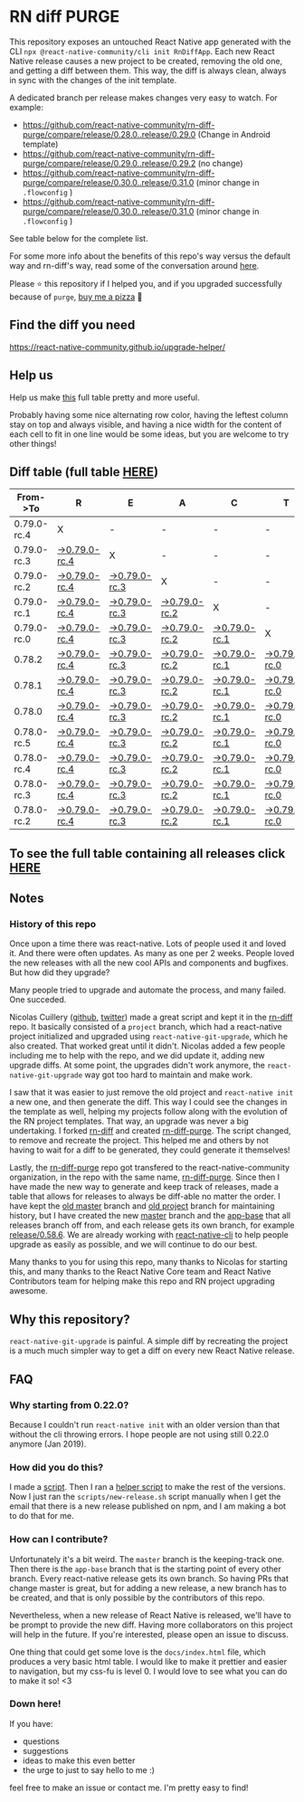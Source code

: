 # RN diff PURGE

This repository exposes an untouched React Native app generated with the CLI
`npx @react-native-community/cli init RnDiffApp`. Each new React Native release causes a new project to be created, removing the old one, and getting a diff between them. This way, the diff is always clean, always in sync with the changes of the init template.

A dedicated branch per release makes changes very easy
to watch. For example:

- https://github.com/react-native-community/rn-diff-purge/compare/release/0.28.0..release/0.29.0
  (Change in Android template)
- https://github.com/react-native-community/rn-diff-purge/compare/release/0.29.0..release/0.29.2
  (no change)
- https://github.com/react-native-community/rn-diff-purge/compare/release/0.30.0..release/0.31.0
  (minor change in `.flowconfig` )
- https://github.com/react-native-community/rn-diff-purge/compare/release/0.30.0..release/0.31.0
  (minor change in `.flowconfig` )

See table below for the complete list.

For some more info about the benefits of this repo's way versus the default way and rn-diff's way, read some of the conversation around [here](https://github.com/react-native-community/discussions-and-proposals/issues/68#issuecomment-452227478).

Please :star: this repository if I helped you, and if you upgraded successfully because of `purge`, [buy me a pizza](https://www.buymeacoffee.com/pvinis) :pizza:

## Find the diff you need

https://react-native-community.github.io/upgrade-helper/

## Help us

Help us make [this](https://react-native-community.github.io/rn-diff-purge) full table pretty and more useful.

Probably having some nice alternating row color, having the leftest column stay on top and always visible, and having a nice width for the content of each cell to fit in one line would be some ideas, but you are welcome to try other things!

## Diff table (full table [HERE](https://react-native-community.github.io/rn-diff-purge/))

| From->To    | R                                                                                                                         | E                                                                                                                         | A                                                                                                                         | C                                                                                                                         | T                                                                                                                         |                                                                                                                 | N                                                                                                               | A                                                                                                               | T                                                                                                                         | I                                                                                                                         | V                                                                                                                         | E |
| ----------- | ------------------------------------------------------------------------------------------------------------------------- | ------------------------------------------------------------------------------------------------------------------------- | ------------------------------------------------------------------------------------------------------------------------- | ------------------------------------------------------------------------------------------------------------------------- | ------------------------------------------------------------------------------------------------------------------------- | --------------------------------------------------------------------------------------------------------------- | --------------------------------------------------------------------------------------------------------------- | --------------------------------------------------------------------------------------------------------------- | ------------------------------------------------------------------------------------------------------------------------- | ------------------------------------------------------------------------------------------------------------------------- | ------------------------------------------------------------------------------------------------------------------------- | - |
| 0.79.0-rc.4 | X                                                                                                                         | -                                                                                                                         | -                                                                                                                         | -                                                                                                                         | -                                                                                                                         | -                                                                                                               | -                                                                                                               | -                                                                                                               | -                                                                                                                         | -                                                                                                                         | -                                                                                                                         | - |
| 0.79.0-rc.3 | [->0.79.0-rc.4](https://github.com/react-native-community/rn-diff-purge/compare/release/0.79.0-rc.3..release/0.79.0-rc.4) | X                                                                                                                         | -                                                                                                                         | -                                                                                                                         | -                                                                                                                         | -                                                                                                               | -                                                                                                               | -                                                                                                               | -                                                                                                                         | -                                                                                                                         | -                                                                                                                         | - |
| 0.79.0-rc.2 | [->0.79.0-rc.4](https://github.com/react-native-community/rn-diff-purge/compare/release/0.79.0-rc.2..release/0.79.0-rc.4) | [->0.79.0-rc.3](https://github.com/react-native-community/rn-diff-purge/compare/release/0.79.0-rc.2..release/0.79.0-rc.3) | X                                                                                                                         | -                                                                                                                         | -                                                                                                                         | -                                                                                                               | -                                                                                                               | -                                                                                                               | -                                                                                                                         | -                                                                                                                         | -                                                                                                                         | - |
| 0.79.0-rc.1 | [->0.79.0-rc.4](https://github.com/react-native-community/rn-diff-purge/compare/release/0.79.0-rc.1..release/0.79.0-rc.4) | [->0.79.0-rc.3](https://github.com/react-native-community/rn-diff-purge/compare/release/0.79.0-rc.1..release/0.79.0-rc.3) | [->0.79.0-rc.2](https://github.com/react-native-community/rn-diff-purge/compare/release/0.79.0-rc.1..release/0.79.0-rc.2) | X                                                                                                                         | -                                                                                                                         | -                                                                                                               | -                                                                                                               | -                                                                                                               | -                                                                                                                         | -                                                                                                                         | -                                                                                                                         | - |
| 0.79.0-rc.0 | [->0.79.0-rc.4](https://github.com/react-native-community/rn-diff-purge/compare/release/0.79.0-rc.0..release/0.79.0-rc.4) | [->0.79.0-rc.3](https://github.com/react-native-community/rn-diff-purge/compare/release/0.79.0-rc.0..release/0.79.0-rc.3) | [->0.79.0-rc.2](https://github.com/react-native-community/rn-diff-purge/compare/release/0.79.0-rc.0..release/0.79.0-rc.2) | [->0.79.0-rc.1](https://github.com/react-native-community/rn-diff-purge/compare/release/0.79.0-rc.0..release/0.79.0-rc.1) | X                                                                                                                         | -                                                                                                               | -                                                                                                               | -                                                                                                               | -                                                                                                                         | -                                                                                                                         | -                                                                                                                         | - |
| 0.78.2      | [->0.79.0-rc.4](https://github.com/react-native-community/rn-diff-purge/compare/release/0.78.2..release/0.79.0-rc.4)      | [->0.79.0-rc.3](https://github.com/react-native-community/rn-diff-purge/compare/release/0.78.2..release/0.79.0-rc.3)      | [->0.79.0-rc.2](https://github.com/react-native-community/rn-diff-purge/compare/release/0.78.2..release/0.79.0-rc.2)      | [->0.79.0-rc.1](https://github.com/react-native-community/rn-diff-purge/compare/release/0.78.2..release/0.79.0-rc.1)      | [->0.79.0-rc.0](https://github.com/react-native-community/rn-diff-purge/compare/release/0.78.2..release/0.79.0-rc.0)      | X                                                                                                               | -                                                                                                               | -                                                                                                               | -                                                                                                                         | -                                                                                                                         | -                                                                                                                         | - |
| 0.78.1      | [->0.79.0-rc.4](https://github.com/react-native-community/rn-diff-purge/compare/release/0.78.1..release/0.79.0-rc.4)      | [->0.79.0-rc.3](https://github.com/react-native-community/rn-diff-purge/compare/release/0.78.1..release/0.79.0-rc.3)      | [->0.79.0-rc.2](https://github.com/react-native-community/rn-diff-purge/compare/release/0.78.1..release/0.79.0-rc.2)      | [->0.79.0-rc.1](https://github.com/react-native-community/rn-diff-purge/compare/release/0.78.1..release/0.79.0-rc.1)      | [->0.79.0-rc.0](https://github.com/react-native-community/rn-diff-purge/compare/release/0.78.1..release/0.79.0-rc.0)      | [->0.78.2](https://github.com/react-native-community/rn-diff-purge/compare/release/0.78.1..release/0.78.2)      | X                                                                                                               | -                                                                                                               | -                                                                                                                         | -                                                                                                                         | -                                                                                                                         | - |
| 0.78.0      | [->0.79.0-rc.4](https://github.com/react-native-community/rn-diff-purge/compare/release/0.78.0..release/0.79.0-rc.4)      | [->0.79.0-rc.3](https://github.com/react-native-community/rn-diff-purge/compare/release/0.78.0..release/0.79.0-rc.3)      | [->0.79.0-rc.2](https://github.com/react-native-community/rn-diff-purge/compare/release/0.78.0..release/0.79.0-rc.2)      | [->0.79.0-rc.1](https://github.com/react-native-community/rn-diff-purge/compare/release/0.78.0..release/0.79.0-rc.1)      | [->0.79.0-rc.0](https://github.com/react-native-community/rn-diff-purge/compare/release/0.78.0..release/0.79.0-rc.0)      | [->0.78.2](https://github.com/react-native-community/rn-diff-purge/compare/release/0.78.0..release/0.78.2)      | [->0.78.1](https://github.com/react-native-community/rn-diff-purge/compare/release/0.78.0..release/0.78.1)      | X                                                                                                               | -                                                                                                                         | -                                                                                                                         | -                                                                                                                         | - |
| 0.78.0-rc.5 | [->0.79.0-rc.4](https://github.com/react-native-community/rn-diff-purge/compare/release/0.78.0-rc.5..release/0.79.0-rc.4) | [->0.79.0-rc.3](https://github.com/react-native-community/rn-diff-purge/compare/release/0.78.0-rc.5..release/0.79.0-rc.3) | [->0.79.0-rc.2](https://github.com/react-native-community/rn-diff-purge/compare/release/0.78.0-rc.5..release/0.79.0-rc.2) | [->0.79.0-rc.1](https://github.com/react-native-community/rn-diff-purge/compare/release/0.78.0-rc.5..release/0.79.0-rc.1) | [->0.79.0-rc.0](https://github.com/react-native-community/rn-diff-purge/compare/release/0.78.0-rc.5..release/0.79.0-rc.0) | [->0.78.2](https://github.com/react-native-community/rn-diff-purge/compare/release/0.78.0-rc.5..release/0.78.2) | [->0.78.1](https://github.com/react-native-community/rn-diff-purge/compare/release/0.78.0-rc.5..release/0.78.1) | [->0.78.0](https://github.com/react-native-community/rn-diff-purge/compare/release/0.78.0-rc.5..release/0.78.0) | X                                                                                                                         | -                                                                                                                         | -                                                                                                                         | - |
| 0.78.0-rc.4 | [->0.79.0-rc.4](https://github.com/react-native-community/rn-diff-purge/compare/release/0.78.0-rc.4..release/0.79.0-rc.4) | [->0.79.0-rc.3](https://github.com/react-native-community/rn-diff-purge/compare/release/0.78.0-rc.4..release/0.79.0-rc.3) | [->0.79.0-rc.2](https://github.com/react-native-community/rn-diff-purge/compare/release/0.78.0-rc.4..release/0.79.0-rc.2) | [->0.79.0-rc.1](https://github.com/react-native-community/rn-diff-purge/compare/release/0.78.0-rc.4..release/0.79.0-rc.1) | [->0.79.0-rc.0](https://github.com/react-native-community/rn-diff-purge/compare/release/0.78.0-rc.4..release/0.79.0-rc.0) | [->0.78.2](https://github.com/react-native-community/rn-diff-purge/compare/release/0.78.0-rc.4..release/0.78.2) | [->0.78.1](https://github.com/react-native-community/rn-diff-purge/compare/release/0.78.0-rc.4..release/0.78.1) | [->0.78.0](https://github.com/react-native-community/rn-diff-purge/compare/release/0.78.0-rc.4..release/0.78.0) | [->0.78.0-rc.5](https://github.com/react-native-community/rn-diff-purge/compare/release/0.78.0-rc.4..release/0.78.0-rc.5) | X                                                                                                                         | -                                                                                                                         | - |
| 0.78.0-rc.3 | [->0.79.0-rc.4](https://github.com/react-native-community/rn-diff-purge/compare/release/0.78.0-rc.3..release/0.79.0-rc.4) | [->0.79.0-rc.3](https://github.com/react-native-community/rn-diff-purge/compare/release/0.78.0-rc.3..release/0.79.0-rc.3) | [->0.79.0-rc.2](https://github.com/react-native-community/rn-diff-purge/compare/release/0.78.0-rc.3..release/0.79.0-rc.2) | [->0.79.0-rc.1](https://github.com/react-native-community/rn-diff-purge/compare/release/0.78.0-rc.3..release/0.79.0-rc.1) | [->0.79.0-rc.0](https://github.com/react-native-community/rn-diff-purge/compare/release/0.78.0-rc.3..release/0.79.0-rc.0) | [->0.78.2](https://github.com/react-native-community/rn-diff-purge/compare/release/0.78.0-rc.3..release/0.78.2) | [->0.78.1](https://github.com/react-native-community/rn-diff-purge/compare/release/0.78.0-rc.3..release/0.78.1) | [->0.78.0](https://github.com/react-native-community/rn-diff-purge/compare/release/0.78.0-rc.3..release/0.78.0) | [->0.78.0-rc.5](https://github.com/react-native-community/rn-diff-purge/compare/release/0.78.0-rc.3..release/0.78.0-rc.5) | [->0.78.0-rc.4](https://github.com/react-native-community/rn-diff-purge/compare/release/0.78.0-rc.3..release/0.78.0-rc.4) | X                                                                                                                         | - |
| 0.78.0-rc.2 | [->0.79.0-rc.4](https://github.com/react-native-community/rn-diff-purge/compare/release/0.78.0-rc.2..release/0.79.0-rc.4) | [->0.79.0-rc.3](https://github.com/react-native-community/rn-diff-purge/compare/release/0.78.0-rc.2..release/0.79.0-rc.3) | [->0.79.0-rc.2](https://github.com/react-native-community/rn-diff-purge/compare/release/0.78.0-rc.2..release/0.79.0-rc.2) | [->0.79.0-rc.1](https://github.com/react-native-community/rn-diff-purge/compare/release/0.78.0-rc.2..release/0.79.0-rc.1) | [->0.79.0-rc.0](https://github.com/react-native-community/rn-diff-purge/compare/release/0.78.0-rc.2..release/0.79.0-rc.0) | [->0.78.2](https://github.com/react-native-community/rn-diff-purge/compare/release/0.78.0-rc.2..release/0.78.2) | [->0.78.1](https://github.com/react-native-community/rn-diff-purge/compare/release/0.78.0-rc.2..release/0.78.1) | [->0.78.0](https://github.com/react-native-community/rn-diff-purge/compare/release/0.78.0-rc.2..release/0.78.0) | [->0.78.0-rc.5](https://github.com/react-native-community/rn-diff-purge/compare/release/0.78.0-rc.2..release/0.78.0-rc.5) | [->0.78.0-rc.4](https://github.com/react-native-community/rn-diff-purge/compare/release/0.78.0-rc.2..release/0.78.0-rc.4) | [->0.78.0-rc.3](https://github.com/react-native-community/rn-diff-purge/compare/release/0.78.0-rc.2..release/0.78.0-rc.3) | X |

## To see the full table containing all releases click [HERE](https://react-native-community.github.io/rn-diff-purge/)

## Notes

### History of this repo

Once upon a time there was react-native. Lots of people used it and loved it. And there were often updates. As many as one per 2 weeks. People loved the new releases with all the new cool APIs and components and bugfixes. But how did they upgrade?

Many people tried to upgrade and automate the process, and many failed. One succeded.

Nicolas Cuillery ([github](https://github.com/ncuillery), [twitter](https://twitter.com/ncuillery)) made a great script and kept it in the [rn-diff](https://github.com/ncuillery/rn-diff) repo. It basically consisted of a `project` branch, which had a react-native project initialized and upgraded using `react-native-git-upgrade`, which he also created. That worked great until it didn't. Nicolas added a few people including me to help with the repo, and we did update it, adding new upgrade diffs. At some point, the upgrades didn't work anymore, the `react-native-git-upgrade` way got too hard to maintain and make work.

I saw that it was easier to just remove the old project and `react-native init` a new one, and then generate the diff. This way I could see the changes in the template as well, helping my projects follow along with the evolution of the RN project templates. That way, an upgrade was never a big undertaking. I forked [rn-diff](https://github.com/ncuillery/rn-diff) and created [rn-diff-purge](https://github.com/react-native-community/rn-diff-purge). The script changed, to remove and recreate the project. This helped me and others by not having to wait for a diff to be generated, they could generate it themselves!

Lastly, the [rn-diff-purge](https://github.com/react-native-community/rn-diff-purge) repo got transfered to the react-native-community organization, in the repo with the same name, [rn-diff-purge](https://github.com/react-native-community/rn-diff-purge). Since then I have made the new way to generate and keep track of releases, made a table that allows for releases to always be diff-able no matter the order. I have kept the [old master](https://github.com/react-native-community/rn-diff-purge/tree/old/master) branch and [old project](https://github.com/react-native-community/rn-diff-purge/tree/old/project) branch for maintaining history, but I have created the new [master](https://github.com/react-native-community/rn-diff-purge/tree/master) branch and the [app-base](https://github.com/react-native-community/rn-diff-purge/tree/app-base) that all releases branch off from, and each release gets its own branch, for example [release/0.58.6](https://github.com/react-native-community/rn-diff-purge/tree/release/0.58.6). We are already working with [react-native-cli](https://github.com/react-native-community/react-native-cli) to help people upgrade as easily as possible, and we will continue to do our best.

Many thanks to you for using this repo, many thanks to Nicolas for starting this, and many thanks to the React Native Core team and React Native Contributors team for helping make this repo and RN project upgrading awesome.

## Why this repository?

`react-native-git-upgrade` is painful. A simple diff by recreating the project is a much much simpler way to get a diff on every new React Native release.

## FAQ

### Why starting from 0.22.0?

Because I couldn't run `react-native init` with an older version than that without the cli throwing errors. I hope people are not using still 0.22.0 anymore (Jan 2019).

### How did you do this?

I made a [script](https://github.com/react-native-community/rn-diff-purge/blob/master/scripts/new-release.sh). Then I ran a [helper script](https://github.com/react-native-community/rn-diff-purge/blob/master/scripts/new-release.sh) to make the rest of the versions.
Now I just ran the `scripts/new-release.sh` script manually when I get the email that there is a new release published on npm, and I am making a bot to do that for me.

### How can I contribute?

Unfortunately it's a bit weird. The `master` branch is the keeping-track one. Then there is the `app-base` branch that is the starting point of every other branch. Every react-native release gets its own branch. So having PRs that change master is great, but for adding a new release, a new branch has to be created, and that is only possible by the contributors of this repo.

Nevertheless, when a new release of React Native is released, we'll have to be prompt to provide
the new diff. Having more collaborators on this project will help in the future. If you're interested, please open an issue to discuss.

One thing that could get some love is the `docs/index.html` file, which produces a very basic html table. I would like to make it prettier and easier to navigation, but my css-fu is level 0. I would love to see what you can do to make it so! <3

### Down here!

If you have:

- questions
- suggestions
- ideas to make this even better
- the urge to just to say hello to me :)

feel free to make an issue or contact me. I'm pretty easy to find!
